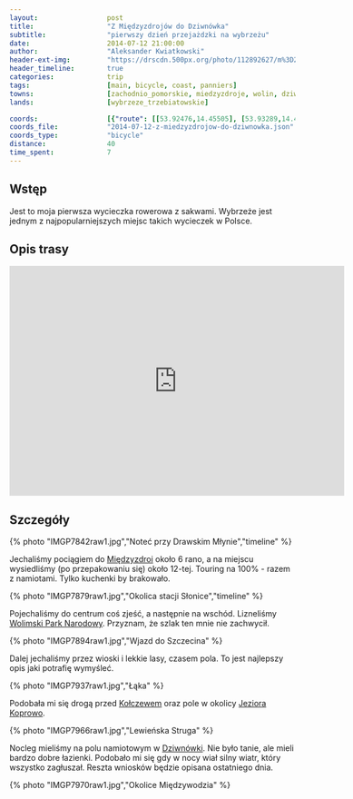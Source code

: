 ```yaml
---
layout:                 post
title:                  "Z Międzyzdrojów do Dziwnówka"
subtitle:               "pierwszy dzień przejażdzki na wybrzeżu"
date:                   2014-07-12 21:00:00
author:                 "Aleksander Kwiatkowski"
header-ext-img:         "https://drscdn.500px.org/photo/112892627/m%3D2048/04733da45e6245d9d6719da8ecc28318"
header_timeline:        true
categories:             trip
tags:                   [main, bicycle, coast, panniers]
towns:                  [zachodnio_pomorskie, miedzyzdroje, wolin, dziwnow]
lands:                  [wybrzeze_trzebiatowskie]

coords:                 [{"route": [[53.92476,14.45505], [53.93289,14.48303], [53.93198,14.53744], [53.96522,14.61658], [53.95896,14.65246], [53.99086,14.68730], [53.99954,14.67735], [54.03464,14.80644]], "type": "bicycle"}]
coords_file:            "2014-07-12-z-miedzyzdrojow-do-dziwnowka.json"
coords_type:            "bicycle"
distance:               40
time_spent:             7
---
```


[wiki-miedzyzdroje]:      https://pl.wikipedia.org/wiki/Mi%C4%99dzyzdroje   
[wiki-park-wolimski]:     https://pl.wikipedia.org/wiki/Woli%C5%84ski_Park_Narodowy
[wiki-kolczewo]:          https://pl.wikipedia.org/wiki/Ko%C5%82czewo
[wiki-j-koprowo]:         https://pl.wikipedia.org/wiki/Koprowo
[wiki-dziwnowek]:         https://pl.wikipedia.org/wiki/Dziwn%C3%B3wek

[vimeo]:                  https://vimeo.com/103762175

Wstęp
-----

Jest to moja pierwsza wycieczka rowerowa z sakwami. Wybrzeże jest jednym z najpopularniejszych
miejsc takich wycieczek w Polsce.

Opis trasy
----------

<iframe height='405' width='590' frameborder='0' allowtransparency='true' scrolling='no' src='https://www.strava.com/activities/166526559/embed/5bdf5c531edce616597f62d05769a66d50e4ed87'></iframe>

Szczegóły
---------

{% photo "IMGP7842raw1.jpg","Noteć przy Drawskim Młynie","timeline" %}

Jechaliśmy pociągiem do [Międzyzdroi][wiki-miedzyzdroje] około 6 rano, a na miejscu wysiedliśmy
(po przepakowaniu się) około 12-tej. Touring na 100% - razem z namiotami. Tylko kuchenki by brakowało.

{% photo "IMGP7879raw1.jpg","Okolica stacji Słonice","timeline" %}

Pojechaliśmy do centrum coś zjeść, a następnie na wschód. Lizneliśmy
[Wolimski Park Narodowy][wiki-park-wolimski]. Przyznam, że szlak ten mnie nie zachwycił.

{% photo "IMGP7894raw1.jpg","Wjazd do Szczecina" %}

Dalej jechaliśmy przez wioski i lekkie lasy, czasem pola. To jest najlepszy opis
jaki potrafię wymyśleć.

{% photo "IMGP7937raw1.jpg","Łąka" %}

Podobała mi się drogą przed [Kołczewem][wiki-kolczewo] oraz pole w okolicy
[Jeziora Koprowo][wiki-j-koprowo].

{% photo "IMGP7966raw1.jpg","Lewieńska Struga" %}

Nocleg mieliśmy na polu namiotowym w [Dziwnówki][wiki-dziwnowek]. Nie było tanie,
ale mieli bardzo dobre łazienki. Podobało mi się gdy w nocy wiał silny wiatr, który
wszystko zagłuszał. Reszta wniosków będzie opisana ostatniego dnia.

{% photo "IMGP7970raw1.jpg","Okolice Międzywodzia" %}
